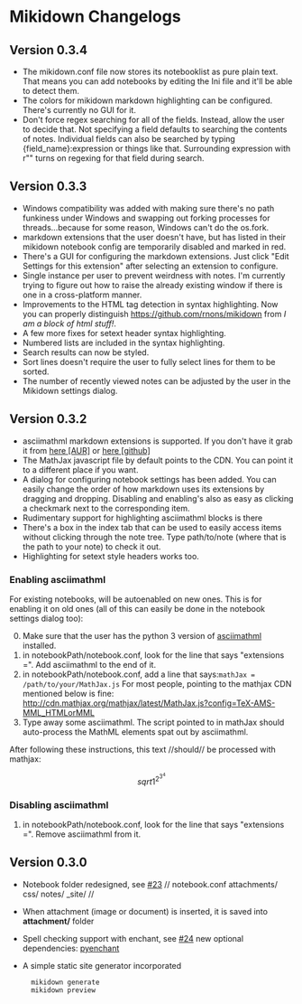 # Mikidown Changelogs

## Version 0.3.4
- The mikidown.conf file now stores its notebooklist as pure plain text. That means you can add notebooks by editing the Ini file and it'll be able to detect them.
- The colors for mikidown markdown highlighting can be configured. There's currently no GUI for it.
- Don't force regex searching for all of the fields. Instead, allow the user to decide that. Not specifying a field defaults to searching the contents of notes. Individual fields can also be searched by typing {field_name}:expression or things like that. Surrounding expression with r"" turns on regexing for that field during search.

## Version 0.3.3
- Windows compatibility was added with making sure there's no path funkiness under Windows and swapping out forking processes for threads...because for some reason, Windows can't do the os.fork.
- markdown extensions that the user doesn't have, but has listed in their mikidown notebook config are temporarily disabled and marked in red.
- There's a GUI for configuring the markdown extensions. Just click "Edit Settings for this extension" after selecting an extension to configure.
- Single instance per user to prevent weirdness with notes. I'm currently trying to figure out how to raise the already existing window if there is one in a cross-platform manner.
- Improvements to the HTML tag detection in syntax highlighting. Now you can properly distinguish <https://github.com/rnons/mikidown> from <i>I am a block of html stuff!</i>.
- A few more fixes for setext header syntax highlighting.
- Numbered lists are included in the syntax highlighting.
- Search results can now be styled.
- Sort lines doesn't require the user to fully select lines for them to be sorted.
- The number of recently viewed notes can be adjusted by the user in the Mikidown settings dialog.

## Version 0.3.2

- asciimathml markdown extensions is supported. If you don't have it grab it from [here [AUR]](https://aur.archlinux.org/packages/python-asciimathml-git) or [here [github]](https://github.com/mtahmed/python-asciimathml)
- The MathJax javascript file by default points to the CDN. You can point it to a different place if you want.
- A dialog for configuring notebook settings has been added. You can easily change the order of how markdown uses its extensions by dragging and dropping. Disabling and enabling's also as easy as clicking a checkmark next to the corresponding item.
- Rudimentary support for highlighting asciimathml blocks is there
- There's a box in the index tab that can be used to easily access items without clicking through the note tree. Type path/to/note (where that is the path to your note) to check it out.
- Highlighting for setext style headers works too.

### Enabling asciimathml
For existing notebooks, will be autoenabled on new ones. This is for enabling it on old ones (all of this can easily be done in the notebook settings dialog too):

0. Make sure that the user has the python 3 version of [asciimathml](https://github.com/mtahmed/python-asciimathml) installed.
1. in notebookPath/notebook.conf, look for the line that says "extensions =". Add asciimathml to the end of it.
2. in notebookPath/notebook.conf, add a line that says:```mathJax = /path/to/your/MathJax.js```
For most people, pointing to the mathjax CDN mentioned below is fine:
http://cdn.mathjax.org/mathjax/latest/MathJax.js?config=TeX-AMS-MML_HTMLorMML
3. Type away some asciimathml. The script pointed to in mathJax should auto-process the MathML elements spat out by asciimathml.

After following these instructions, this text //should// be processed with mathjax:

$$
sqrt 1^2^3^4
$$

### Disabling asciimathml

1. in notebookPath/notebook.conf, look for the line that says "extensions =". Remove asciimathml from it.

## Version 0.3.0

- Notebook folder redesigned, see [#23]
        // notebook.conf attachments/ css/ notes/ _site/ //

- When attachment (image or document) is inserted, it is saved into **attachment/** folder
- Spell checking support with enchant, see [#24]
        new optional dependencies: [pyenchant]

- A simple static site generator incorporated

        mikidown generate
        mikidown preview


[#23]: https://github.com/rnons/mikidown/issues/23
[#24]: https://github.com/rnons/mikidown/issues/24
[pyenchant]: https://pypi.python.org/pypi/pyenchant
